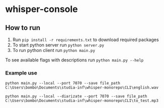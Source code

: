 # whisper-console

## How to run
1. Run `pip install -r requirements.txt` to download required packages
2. To start python server run `python server.py`
3. To run python client run `python main.py`

To see available flags with descriptions run `python main.py --help`


### Example use
`python main.py --local --port 7070 --save file_path C:\Users\bombo\Documents\studia-inf\whisper-monorepo\CLI\english.wav`

`python main.py --local --diarizate --port 7070 --save file_path C:\Users\bombo\Documents\studia-inf\whisper-monorepo\CLI\to_test.mp3`
